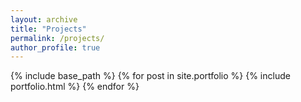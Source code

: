 ```yaml
---
layout: archive
title: "Projects"
permalink: /projects/
author_profile: true
---
```


{% include base_path %}
{% for post in site.portfolio %}
  {% include portfolio.html %}
{% endfor %}
